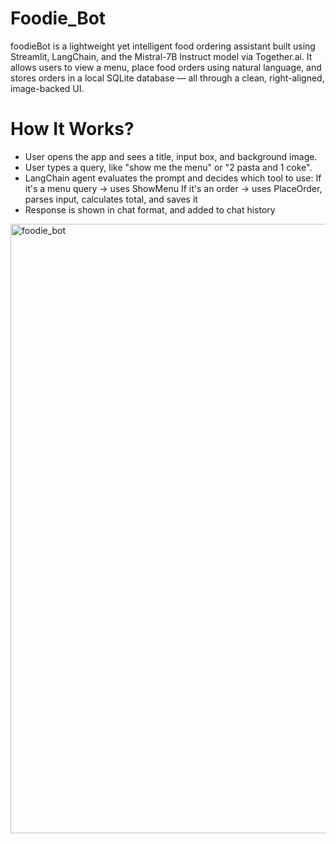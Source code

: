 # Foodie_Bot
foodieBot is a lightweight yet intelligent food ordering assistant built using Streamlit, LangChain, and the Mistral-7B Instruct model via Together.ai. It allows users to view a menu, place food orders using natural language, and stores orders in a local SQLite database — all through a clean, right-aligned, image-backed UI.

# How It Works?
- User opens the app and sees a title, input box, and background image.
- User types a query, like "show me the menu" or "2 pasta and 1 coke".
- LangChain agent evaluates the prompt and decides which tool to use:
  If it's a menu query → uses ShowMenu
  If it's an order → uses PlaceOrder, parses input, calculates total, and saves it
- Response is shown in chat format, and added to chat history


<img width="1787" height="975" alt="foodie_bot" src="https://github.com/user-attachments/assets/bfddfbe4-91af-476d-847e-9f611d231709" />
